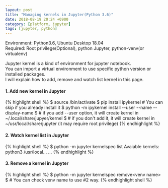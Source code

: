 ```yaml
---
layout: post
title: "Managing kernels in Jupyter(Python 3.6)"
date: 2018-08-19 20:24 +0900
category: [platform, jupyter]
tags: [jupyter, python]
---
```


Environment: Python3.6, Ubuntu Desktop 18.04  
Required: Root privilege(Optional), python Jupyter, python-venv(or virtualenv)    

Jupyter kernel is a kind of environment for jupyter notebook.  
You can import a virtual environment to use specific python version or installed packages.  
I will explain how to add, remove and watch list kernel in this page.

#### 1. Add new kernel in Jupyter

{% highlight shell %}
$ source <venv directory>/bin/activate <venv name>
$ pip install ipykernel # You can skip if you already install it
$ python -m ipykernel install --user --name <venv name> --display-name <display name>
$ # if you add --user option, it will create kernel in ~\/.local/share/jupyer/kernel
$ # if you don't add it, it will create kernel in ~\/usr/local/share/jupyter (it may require root privilege)
{% endhighlight %}

#### 2. Watch kernel list in Jupyter

{% highlight shell %}
$ python -m jupyter kernelspec list
Avaiable kernels:
	python3   /usr/local...
	...
{% endhighlight %}

#### 3. Remove a kernel in Jupyter

{% highlight shell %}
$ python -m jupyter kernelspec remove\<venv name\>
$ # You can check venv name to use #2 way.
{% endhighlight shell %}
